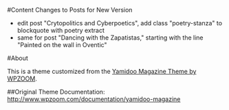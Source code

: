 #Content Changes to Posts for New Version
 * edit post "Crytopolitics and Cyberpoetics", add class "poetry-stanza" to blockquote with poetry extract
 * same for post "Dancing with the Zapatistas," starting with the line "Painted on the wall in Oventic"  
  

#About

This is a theme customized from the [Yamidoo Magazine Theme by WPZOOM](http://www.wpzoom.com/themes/yamidoo).  

##Original Theme Documentation:
http://www.wpzoom.com/documentation/yamidoo-magazine

